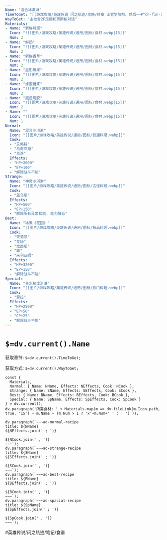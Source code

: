 ```yaml
---
Name: "混合冰淇淋"
TimeToGet: "[[游戏攻略/英雄传说 闪之轨迹/攻略/终章 士官学院祭、然后——#^ch-fin-10-21-recipe-01|终章10/21]]"
WayToGet: "主校舍2F走廊和贾斯柏对话"
Materials:
- Name: "新鲜鸡蛋"
  Icon: "![[图片/游戏攻略/英雄传说/通用/图标/食材.webp|15]]"
  Num: 2
- Name: "鲜奶"
  Icon: "![[图片/游戏攻略/英雄传说/通用/图标/食材.webp|15]]"
  Num: 2
- Name: "新鲜香草"
  Icon: "![[图片/游戏攻略/英雄传说/通用/图标/食材.webp|15]]"
  Num: 2
- Name: "星形莓果"
  Icon: "![[图片/游戏攻略/英雄传说/通用/图标/食材.webp|15]]"
  Num: 2
- Name: "蜂蜜糖浆"
  Icon: "![[图片/游戏攻略/英雄传说/通用/图标/食材.webp|15]]"
  Num: 2
- Name: "魔兽明胶"
  Icon: "![[图片/游戏攻略/英雄传说/通用/图标/食材.webp|15]]"
  Num: 2
- Name: ""
  Icon: "![[图片/游戏攻略/英雄传说/通用/图标/食材.webp|15]]"
  Num: 1
Normal:
  Name: "混合冰淇淋"
  Icon: "[[图片/游戏攻略/英雄传说/通用/图标/普通料理.webp]]"
  Cook: 
  - "艾略特"
  - "马奇亚斯"
  - "克洛"
  Effects: 
  - "HP+2000"
  - "EP+100"
  - "解除战斗不能"
Strange:
  Name: "神奇冰淇淋"
  Icon: "[[图片/游戏攻略/英雄传说/通用/图标/古怪料理.webp]]"
  Cook: 
  - "盖乌斯"
  Effects:
  - "HP+500"
  - "EP+150"
  - "解除所有异常状态, 能力降低"
Best:
  Name: "冰果《花园》"
  Icon: "[[图片/游戏攻略/英雄传说/通用/图标/极品料理.webp]]"
  Cook: 
  - "亚莉莎"
  - "艾玛"
  - "尤西斯"
  - "菲"
  - "米利亚姆"
  Effects:
  - "HP+3200"
  - "EP+150"
  - "解除战斗不能"
Special:
  Name: "苍水盐冰淇淋"
  Icon: "[[图片/游戏攻略/英雄传说/通用/图标/独门料理.webp]]"
  Cook: 
  - "劳拉"
  Effects:
  - "HP+2500"
  - "EP+50"
  - "CP+25"
  - "解除战斗不能"
---
```

# `$=dv.current().Name`

获取章节: `$=dv.current().TimeToGet;`

获取方式: `$=dv.current().WayToGet;`
````dataviewjs
const { 
  Materials,
  Normal: { Name: NName, Effects: NEffects, Cook: NCook },
  Strange: { Name: SName, Effects: SEffects, Cook: SCook },
  Best: { Name: BName, Effects: BEffects, Cook: BCook },
  Special: { Name: SpName, Effects: SpEffects, Cook: SpCook }
} = dv.current();
dv.paragraph('所需食材: ' + Materials.map(m => dv.fileLink(m.Icon.path, true, '15') + m.Name + (m.Num > 1 ? 'x'+m.Num+' ' : ' ') ));

dv.paragraph(`~~~ad-normal-recipe
title: ${NName}
${NEffects.join(' ; ')}

${NCook.join(' , ')}
~~~`);
dv.paragraph(`~~~ad-strange-recipe
title: ${SName}
${SEffects.join(' ; ')}

${SCook.join(' , ')}
~~~`);
dv.paragraph(`~~~ad-best-recipe
title: ${BName}
${BEffects.join(' ; ')}

${BCook.join(' , ')}
~~~`);
dv.paragraph(`~~~ad-spacial-recipe
title: ${SpName}
${SpEffects.join(' ; ')}

${SpCook.join(' , ')}
~~~`);
````

#英雄传说/闪之轨迹/笔记/食谱 